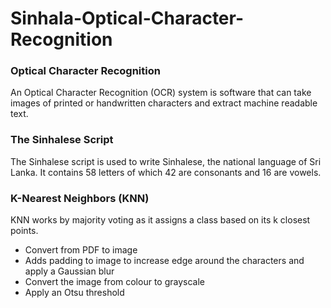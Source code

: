 # Sinhala-Optical-Character-Recognition

### Optical Character Recognition
An Optical Character Recognition (OCR) system is software that can take images of printed or handwritten characters and extract machine readable text.

### The Sinhalese Script
The Sinhalese script is used to write Sinhalese, the national language of Sri Lanka. It contains 58 letters of which 42 are consonants and 16 are vowels.

### K-Nearest Neighbors (KNN)
KNN works by majority voting as it assigns a class based on its k closest points.

* Convert from PDF to image
* Adds padding to image to increase edge around the characters and apply a Gaussian blur
* Convert the image from colour to grayscale
* Apply an Otsu threshold
